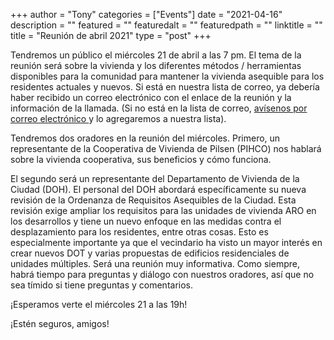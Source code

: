 
+++
author = "Tony"
categories = ["Events"]
date = "2021-04-16"
description = ""
featured = ""
featuredalt = ""
featuredpath = ""
linktitle = ""
title = "Reunión de abril 2021"
type = "post"
+++

Tendremos un público el miércoles 21 de abril a las 7 pm. El tema de la reunión será sobre la vivienda y los diferentes métodos / herramientas disponibles para la comunidad para mantener la vivienda asequible para los residentes actuales y nuevos. Si está en nuestra lista de correo, ya debería haber recibido un correo electrónico con el enlace de la reunión y la información de la llamada. (Si no está en la lista de correo, <a href="mailto:mckinleyparkdevelopmentcouncil@gmail.com?Subject=Inquiry%20from%20Website" target="_top">avísenos por correo electrónico </a></strong> y lo agregaremos a nuestra lista).

Tendremos dos oradores en la reunión del miércoles. Primero, un representante de la Cooperativa de Vivienda de Pilsen (PIHCO) nos hablará sobre la vivienda cooperativa, sus beneficios y cómo funciona.

El segundo será un representante del Departamento de Vivienda de la Ciudad (DOH). El personal del DOH abordará específicamente su nueva revisión de la Ordenanza de Requisitos Asequibles de la Ciudad. Esta revisión exige ampliar los requisitos para las unidades de vivienda ARO en los desarrollos y tiene un nuevo enfoque en las medidas contra el desplazamiento para los residentes, entre otras cosas. Esto es especialmente importante ya que el vecindario ha visto un mayor interés en crear nuevos DOT y varias propuestas de edificios residenciales de unidades múltiples. Será una reunión muy informativa. Como siempre, habrá tiempo para preguntas y diálogo con nuestros oradores, así que no sea tímido si tiene preguntas y comentarios.

¡Esperamos verte el miércoles 21 a las 19h!

¡Estén seguros, amigos!

<br/>
